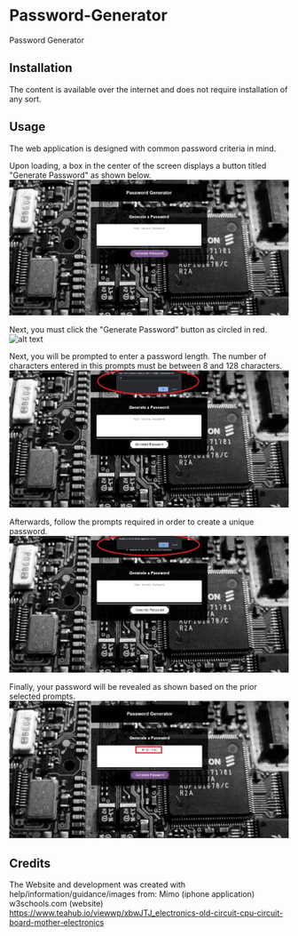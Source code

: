 # Password-Generator
Password Generator


## Installation
The content is available over the internet and does not require installation of any sort.


## Usage
The web application is designed with common password criteria in mind. 

Upon loading, a box in the center of the screen displays a button titled "Generate Password" as shown below.
![alt text](./assets/home-screen.jpg)

Next, you must click the "Generate Password" button as circled in red.
![alt text](./assets/generate-password.jpg)

Next, you will be prompted to enter a password length. The number of characters entered in this prompts must be between 8 and 128 characters.
![alt text](./assets/enter-characters.jpg)

Afterwards, follow the prompts required in order to create a unique password.
![alt text](./assets/follow-prompts.jpg)

Finally, your password will be revealed as shown based on the prior selected prompts.
![alt text](./assets/password-reveal.jpg)


## Credits
The Website and development was created with help/information/guidance/images from:
Mimo (iphone application)
w3schools.com (website)
https://www.teahub.io/viewwp/xbwJTJ_electronics-old-circuit-cpu-circuit-board-mother-electronics